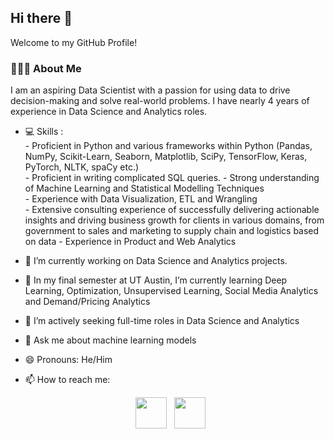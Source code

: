 <h2> Hi there 👋  </h2>
Welcome to my GitHub Profile!
<h3> 👨🏻‍💻 About Me </h3>

I am an aspiring Data Scientist with a passion for using data to drive decision-making and solve real-world problems. I have nearly 4 years of experience in Data Science and Analytics roles.
- 💻 Skills :  
       - Proficient in Python and various frameworks within Python (Pandas, NumPy, Scikit-Learn, Seaborn, Matplotlib, SciPy, TensorFlow, Keras, PyTorch, NLTK, spaCy              etc.)  
       - Proficient in writing complicated SQL queries.
       - Strong understanding of Machine Learning and Statistical Modelling Techniques   
       - Experience with Data Visualization, ETL and Wrangling   
       - Extensive consulting experience of successfully delivering actionable insights and driving business growth for clients in various domains, from government to            sales and marketing to supply chain and logistics based on data
       - Experience in Product and Web Analytics

  
- 🔭 I’m currently working on Data Science and Analytics projects.
- 🌱 In my final semester at UT Austin, I’m currently learning Deep Learning, Optimization, Unsupervised Learning, Social Media Analytics and Demand/Pricing Analytics
- 👯 I’m actively seeking full-time roles in Data Science and Analytics
- 💬 Ask me about machine learning models
- 😄 Pronouns: He/Him
- 📫 How to reach me: 
<p align="center">  
&nbsp; <a href="https://www.linkedin.com/in/parthiv-borgohain/" target="_blank" rel="noopener noreferrer"><img src="https://img.icons8.com/plasticine/100/000000/linkedin.png" width="50" /></a>
&nbsp; <a href="mailto:parthiv.borgohain@utexas.edu" target="_blank" rel="noopener noreferrer"><img src="https://img.icons8.com/plasticine/100/000000/gmail.png"  width="50" /></a>
</p>
